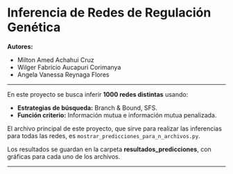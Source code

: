# Inferencia de Redes de Regulación Genética

**Autores:**
- Milton Amed Achahui Cruz
- Wilger Fabricio Aucapuri Corimanya 
- Angela Vanessa Reynaga Flores

---

En este proyecto se busca inferir **1000 redes distintas** usando:

- **Estrategias de búsqueda:** Branch & Bound, SFS.
- **Función criterio:** Información mutua e información mutua penalizada.

El archivo principal de este proyecto, que sirve para realizar las inferencias para todas las redes, es `mostrar_predicciones_para_n_archivos.py`.

Los resultados se guardan en la carpeta **resultados_predicciones**, con gráficas para cada uno de los archivos.

---